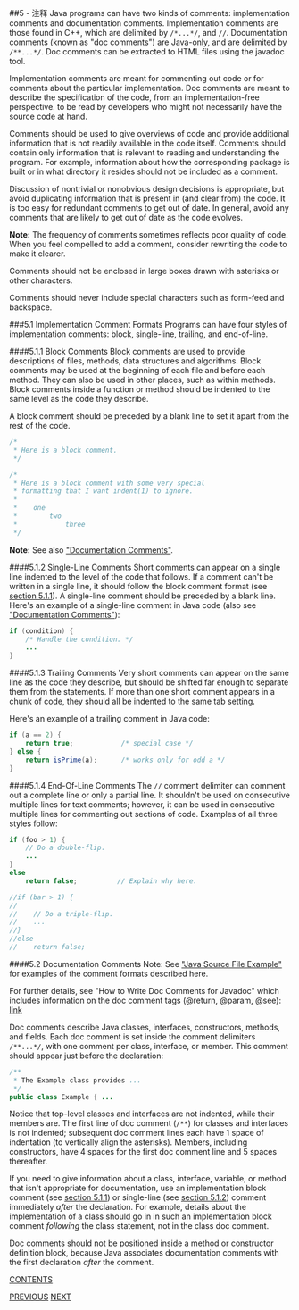 ##5 - 注释
Java programs can have two kinds of comments: implementation comments and documentation comments. Implementation comments are those found in C++, which are delimited by `/*...*/`, and `//`. Documentation comments (known as "doc comments") are Java-only, and are delimited by `/**...*/`. Doc comments can be extracted to HTML files using the javadoc tool.

Implementation comments are meant for commenting out code or for comments about the particular implementation. Doc comments are meant to describe the specification of the code, from an implementation-free perspective. to be read by developers who might not necessarily have the source code at hand.

Comments should be used to give overviews of code and provide additional information that is not readily available in the code itself. Comments should contain only information that is relevant to reading and understanding the program. For example, information about how the corresponding package is built or in what directory it resides should not be included as a comment.

Discussion of nontrivial or nonobvious design decisions is appropriate, but avoid duplicating information that is present in (and clear from) the code. It is too easy for redundant comments to get out of date. In general, avoid any comments that are likely to get out of date as the code evolves.

**Note:** The frequency of comments sometimes reflects poor quality of code. When you feel compelled to add a comment, consider rewriting the code to make it clearer.

Comments should not be enclosed in large boxes drawn with asterisks or other characters.

Comments should never include special characters such as form-feed and backspace.

###5.1 Implementation Comment Formats
Programs can have four styles of implementation comments: block, single-line, trailing, and end-of-line.

####5.1.1 Block Comments
Block comments are used to provide descriptions of files, methods, data structures and algorithms. Block comments may be used at the beginning of each file and before each method. They can also be used in other places, such as within methods. Block comments inside a function or method should be indented to the same level as the code they describe.

A block comment should be preceded by a blank line to set it apart from the rest of the code.

```java
/*
 * Here is a block comment.
 */
```

```java
/*
 * Here is a block comment with some very special
 * formatting that I want indent(1) to ignore.
 *
 *    one
 *        two
 *            three
 */
```

**Note:** See also ["Documentation Comments"](#52-documentation-comments).

####5.1.2 Single-Line Comments
Short comments can appear on a single line indented to the level of the code that follows. If a comment can't be written in a single line, it should follow the block comment format (see [section 5.1.1](#511-block-comments)). A single-line comment should be preceded by a blank line. Here's an example of a single-line comment in Java code (also see ["Documentation Comments"](#52-documentation-comments)):

```java
if (condition) {
    /* Handle the condition. */
    ...
}
```

####5.1.3 Trailing Comments
Very short comments can appear on the same line as the code they describe, but should be shifted far enough to separate them from the statements. If more than one short comment appears in a chunk of code, they should all be indented to the same tab setting.

Here's an example of a trailing comment in Java code:

```java
if (a == 2) {
    return true;            /* special case */
} else {
    return isPrime(a);      /* works only for odd a */
}
```

####5.1.4 End-Of-Line Comments
The `//` comment delimiter can comment out a complete line or only a partial line. It shouldn't be used on consecutive multiple lines for text comments; however, it can be used in consecutive multiple lines for commenting out sections of code. Examples of all three styles follow:

```java
if (foo > 1) {
    // Do a double-flip.
    ...
}
else
    return false;          // Explain why here.

//if (bar > 1) {
//
//    // Do a triple-flip.
//    ...
//}
//else
//    return false;
```

####5.2 Documentation Comments
Note: See ["Java Source File Example"](page11.md#111-java-source-file-example) for examples of the comment formats described here.

For further details, see "How to Write Doc Comments for Javadoc" which includes information on the doc comment tags (@return, @param, @see): [link](http://www.oracle.com/technetwork/java/javase/documentation/index-137868.html)

Doc comments describe Java classes, interfaces, constructors, methods, and fields. Each doc comment is set inside the comment delimiters `/**...*/`, with one comment per class, interface, or member. This comment should appear just before the declaration:

```java
/**
 * The Example class provides ...
 */
public class Example { ...
```

Notice that top-level classes and interfaces are not indented, while their members are. The first line of doc comment (`/**`) for classes and interfaces is not indented; subsequent doc comment lines each have 1 space of indentation (to vertically align the asterisks). Members, including constructors, have 4 spaces for the first doc comment line and 5 spaces thereafter.

If you need to give information about a class, interface, variable, or method that isn't appropriate for documentation, use an implementation block comment (see [section 5.1.1](#511-block-comments)) or single-line (see [section 5.1.2](#512-single-line-comments)) comment immediately *after* the declaration. For example, details about the implementation of a class should go in in such an implementation block comment *following* the class statement, not in the class doc comment.

Doc comments should not be positioned inside a method or constructor definition block, because Java associates documentation comments with the first declaration *after* the comment.

[CONTENTS](TOC.md)

[PREVIOUS](page04.md) [NEXT](page06.md)
